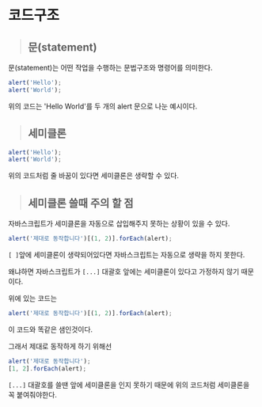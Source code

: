 # 코드구조

> ## 문(statement)

문(statement)는 어떤 작업을 수행하는 문법구조와 명령어를 의미한다. <br />

```js
alert('Hello');
alert('World');
```

위의 코드는 'Hello World'를 두 개의 alert 문으로 나눈 예시이다.

> ## 세미클론

```js
alert('Hello');
alert('World');
```

위의 코드처럼 줄 바꿈이 있다면 세미클론은 생략할 수 있다.

> ## 세미클론 쓸때 주의 할 점

자바스크립트가 세미클론을 자동으로 삽입해주지 못하는 상황이 있을 수 있다.

```js
alert('제대로 동작합니다')[(1, 2)].forEach(alert);
```

`[ ]`앞에 세미클론이 생략되어있다면 자바스크립트는 자동으로 생략을 하지 못한다.

왜냐하면 자바스크립트가 `[...]` 대괄호 앞에는 세미클론이 있다고 가정하지 않기 때문이다.

위에 있는 코드는

```js
alert('제대로 동작합니다')[(1, 2)].forEach(alert);
```

이 코드와 똑같은 샘인것이다.

그래서 제대로 동작하게 하기 위해선

```js
alert('제대로 동작합니다');
[1, 2].forEach(alert);
```

`[...]` 대괄호를 쓸땐 앞에 세미클론을 인지 못하기 때문에 위의 코드처럼 세미클론을 꼭 붙여줘야한다.
